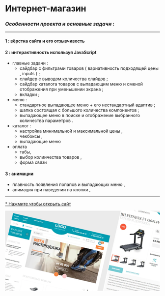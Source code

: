 # Интернет-магазин

### _Особенности проекта и основные задачи_ : 
***

#### 1 : вёрстка сайта и его отзывчивость
#### 2 : интерактивность используя JavaScript
* главные задачи :
  * сайдбар с фильтрами товаров ( вариативность подходящей цены , inputs ) ;
  * слайдер с выводом количества слайдов ;
  * сайдбар каталога товаров с выпадающим меню и сменой отображения при уменьшении экрана ;
  * вкладки ;
* меню :
  * стандартное выпадающее меню + его нестандартный адаптив ;
  * шапка состоящая с большого количества компонентов ;
  * выпадающее меню в поиске и отображение выбранного количества параметров .
* каталог :
  * настройка минимальной и максимальной цены , 
  * чекбоксы , 
  * выпадающие меню
* оплата
  * табы, 
  * выбор колиичества товаров , 
  * форма связи

#### 3 : анимации
* плавность появления попапов и выпадающих меню , 
* анимация при наведении на кнопки ,

***

[* Нажмите чтобы открыть сайт](https://arinawebsite.github.io/logo/)

![Изображение](/img/git/Cover9.webp)
